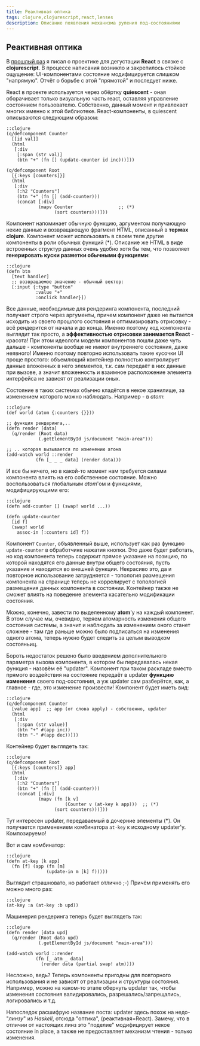 ```yaml
---
title: Реактивная оптика
tags: clojure,clojurescript,react,lenses
description: Описание появления механизма руления под-состояниями
---
```


## Реактивная оптика

В [прошлый раз](counters-react-powered.html) я писал о проектике для дегустации **React** в связке с **clojurescript**. В процессе написания возникло и закрепилось стойкое ощущение: UI-компонентами состояние модифицируется слишком "напрямую". Отчёт о борьбе с этой "прямотой" и последует ниже.

<!-- TEASER_END -->

React в проекте используется через обёртку **quiescent** - оная оборачивает только визуальную часть react, оставляя управление состоянием пользователю. Собственно, данный момент и привлекает многих именно к этой библиотеке. React-компоненты, в quiesсent описываются следующим образом:

    ::clojure
    (q/defcomponent Counter
      [[id val]]
      (html
       [:div
        [:span (str val)]
        (btn "+" (fn [] (update-counter id inc)))]))

    (q/defcomponent Root
      [{:keys [counters]}]
      (html
       [:div
        [:h2 "Counters"]
        (btn "+" (fn [] (add-counter)))
        (concat [:div]
                (mapv Counter                 ;; (*)
                      (sort counters)))]))

Компонент напоминает обычную функцию, аргументом получающую некие данные и возвращающую фрагмент HTML, описанный в **термах clojure**. Компонент может использовать в своем теле другие компоненты в роли обычных функций (\*). Описание же HTML в виде встроенных структур данных очень удобно хотя бы тем, что позволяет **генерировать куски разметки обычными функциями**:

    ::clojure
    (defn btn
      [text handler]
      ;; возвращаемое значение - обычный вектор:
      [:input {:type "button"
               :value "+"
               :onclick handler}])

Все данные, необходимые для рендеринга компонента, последний получает строго через аргументы, причем компонент даже не пытается исходить из своего прошлого состояния и оптимизировать отрисовку - всё рендерится от начала и до конца. Именно поэтому код компонента выглядит так просто, а **эффективностью отрисовки занимается React** - красота! При этом идеологи модели компонентов пошли даже чуть дальше - компоненты вообще не имеют внутреннего состояния, даже неявного! Именно поэтому повторно использовать такие кусочки UI проще простого: объемлющий контейнер полностью контролирует данные вложенных в него элементов, т.к. сам передаёт в них данные при вызове, а значит вложенность и взаимное расположение элемента интерфейса не зависят от реализации оных.

Состояние в таких системах обычно кладётся в некое хранилище, за изменением которого можно наблюдать. Например - в *atom*:

    ::clojure
    (def world (atom {:counters {}}))

    ;; функция рендеринга,..
    (defn render [data]
      (q/render (Root data)
                (.getElementById js/document "main-area")))

    ;; .. которая вызывается по изменению атома
    (add-watch world ::render
               (fn [_ _ _ data] (render data)))

И все бы ничего, но в какой-то момент нам требуется силами компонента влиять на его собственное состояние. Можно воспользоваться глобальным *atom*'ом и функциями, модифицирующими его:

    ::clojure
    (defn add-counter [] (swap! world ...))

    (defn update-counter
      [id f]
      (swap! world
        assoc-in [:counters id] f))

Компонент ```Counter```, объявленный выше, использует как раз функцию ```update-counter``` в обработчике нажатия кнопки. Это даже будет работать, но код компонента теперь содержит прямое указание на позицию, по которой находятся его данные внутри общего состояния, пусть указание и находится во внешней функции. Некрасиво это, да и повторное использование затрудняется - топология размещения компонента на странице теперь не коррелирует с топологией размещения данных компонента в состоянии. Контейнер также не сможет влиять на поведение элемента касательно модификации состояния.

Можно, конечно, завести по выделенному **atom**'у на каждый компонент. В этом случае мы, очевидно, теряем атомарность изменения общего состояния системы, а значит и наблюдать за изменением оного станет сложнее - там где раньше можно было подписаться на изменения одного атома, теперь нужно будет следить за целым выводком состояньиц.

Бороть недостаток решено было введением дополнительного параметра вызова компонента, в котором бы передавалась некая функция - назовём её "updater". Компонент при таком раскладе вместо прямого воздействия на состояние передаёт в updater **функцию изменения** своего под-состояния, а уж updater сам разберётся, как, а главное - где, это изменение произвести! Компонент будет иметь вид:

    ::clojure
    (q/defcomponent Counter
      [value app]  ;; app (от слова apply) - собственно, updater
      (html
       [:div
        [:span (str value)]
        (btn "+" #(app inc))
        (btn "-" #(app dec))]))

Контейнер будет выглядеть так:

    ::clojure
    (q/defcomponent Root
      [{:keys [counters]} app]
      (html
       [:div
        [:h2 "Counters"]
        (btn "+" (fn [] (add-counter)))
        (concat [:div]
                (mapv (fn [k v]
                          (Counter v (at-key k app)))  ;; (*)
                      (sort counters)))]))

Тут интересен updater, передаваемый в дочерние элементы (\*). Он получается применением комбинатора ```at-key``` к исходному updater'у. Композируемо!

Вот и сам комбинатор:

    ::clojure
    (defn at-key [k app]
      (fn [f] (app (fn [m]
                   (update-in m [k] f)))))

Выглядит страшновато, но работает отлично ;-) Причём применять его можно много раз:

    ::clojure
    (at-key :a (at-key :b upd))

Машинерия рендеринга теперь будет выглядеть так:

    ::clojure
    (defn render [data upd]
      (q/render (Root data upd)
                (.getElementById js/document "main-area")))

    (add-watch world ::render
               (fn [_ atm _ data]
                 (render data (partial swap! atm))))

Несложно, ведь? Теперь компоненты пригодны для повторного использования и не зависят от реализации и структуры состояния. Например, можно на каком-то этапе обернуть updater так, чтобы изменения состояния валидировались, разрешались/запрещались, логировались и т.д.

Напоследок расшифрую название поста: updater здесь похож на недо-"*линзу*" из *Haskell*, отсюда "оптика", (реактивная=React). Замечу, что в отличии от настоящих линз это "поделие" модифицирует некое состояние in place, а также не предоставляет механизм чтения - только изменения.
